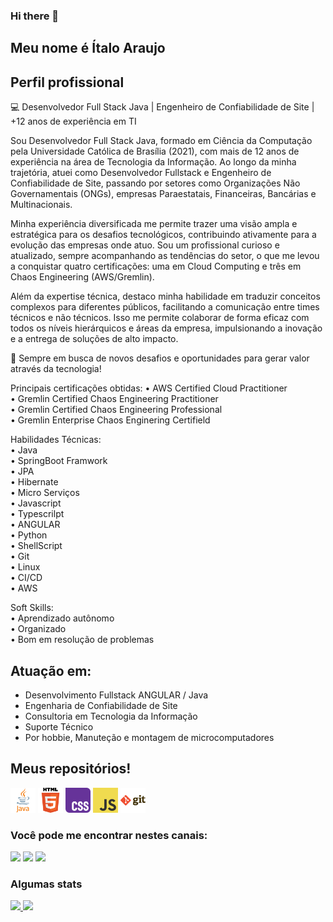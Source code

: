 ### Hi there 👋
## Meu nome é Ítalo Araujo

## Perfil profissional
💻 Desenvolvedor Full Stack Java | Engenheiro de Confiabilidade de Site | +12 anos de experiência em TI<br>

Sou Desenvolvedor Full Stack Java, formado em Ciência da Computação pela Universidade Católica de Brasília (2021), com mais de 12 anos de experiência na área de Tecnologia da Informação. Ao longo da minha trajetória, atuei como Desenvolvedor Fullstack e Engenheiro de Confiabilidade de Site, passando por setores como Organizações Não Governamentais (ONGs), empresas Paraestatais, Financeiras, Bancárias e Multinacionais.<br>

Minha experiência diversificada me permite trazer uma visão ampla e estratégica para os desafios tecnológicos, contribuindo ativamente para a evolução das empresas onde atuo. Sou um profissional curioso e atualizado, sempre acompanhando as tendências do setor, o que me levou a conquistar quatro certificações: uma em Cloud Computing e três em Chaos Engineering (AWS/Gremlin).<br>

Além da expertise técnica, destaco minha habilidade em traduzir conceitos complexos para diferentes públicos, facilitando a comunicação entre times técnicos e não técnicos. Isso me permite colaborar de forma eficaz com todos os níveis hierárquicos e áreas da empresa, impulsionando a inovação e a entrega de soluções de alto impacto.<br>

🚀 Sempre em busca de novos desafios e oportunidades para gerar valor através da tecnologia!<br>

Principais certificações obtidas:
 • AWS Certified Cloud Practitioner<br>
 • Gremlin Certified Chaos Engineering Practitioner<br>
 • Gremlin Certified Chaos Engineering Professional<br>
 • Gremlin Enterprise Chaos Enginering Certifield<br>

Habilidades Técnicas:<br>
 • Java<br>
 • SpringBoot Framwork<br>
 • JPA<br>
 • Hibernate<br>
 • Micro Serviços<br>
 • Javascript<br>
 • Typescrilpt<br>
 • ANGULAR<br>
 • Python<br>
 • ShellScript<br>
 • Git<br>
 • Linux<br>
 • CI/CD<br>
 • AWS<br>

Soft Skills:<br>
 • Aprendizado autônomo<br>
 • Organizado<br>
 • Bom em resolução de problemas<br>

## Atuação em:
- Desenvolvimento Fullstack ANGULAR / Java
- Engenharia de Confiabilidade de Site
- Consultoria em Tecnologia da Informação
- Suporte Técnico
- Por hobbie, Manuteção e montagem de microcomputadores

## Meus repositórios!
<div>
  <img src="https://raw.githubusercontent.com/github/explore/80688e429a7d4ef2fca1e82350fe8e3517d3494d/topics/java/java.png" width="40" height="40"/>
  <img src="https://raw.githubusercontent.com/github/explore/80688e429a7d4ef2fca1e82350fe8e3517d3494d/topics/html/html.png" width="40" height="40"/>
  <img src="https://raw.githubusercontent.com/github/explore/80688e429a7d4ef2fca1e82350fe8e3517d3494d/topics/css/css.png" width="40" height="40"/>
  <img src="https://raw.githubusercontent.com/github/explore/80688e429a7d4ef2fca1e82350fe8e3517d3494d/topics/javascript/javascript.png" width="40" height="40"/>
  <img src="https://raw.githubusercontent.com/github/explore/80688e429a7d4ef2fca1e82350fe8e3517d3494d/topics/git/git.png" width="40" height="40"/>
</div>

### Você pode me encontrar nestes canais:
<div>
  <a href = "mailto:italoaraujosantos@gmail.com"><img src="https://img.shields.io/badge/Gmail-D14836?style=for-the-badge&logo=gmail&logoColor=white" target="_blank"></a>
  <a href="https://www.linkedin.com/in/italoaraujosantos/" target="_blank"><img src="https://img.shields.io/badge/-LinkedIn-%230077B5?style=for-the-badge&logo=linkedin&logoColor=white" target="_blank"></a>   
  <a href="https://www.instagram.com/italoaraujosantos/" target="_blank"><img src="https://img.shields.io/badge/-Instagram-%23E4405F?style=for-the-badge&logo=instagram&logoColor=white" target="_blank"></a>
</div>

### Algumas stats
<div>
  <a href="https://github.com/italoaraujosantos">
  <img height="166em" src="https://github-readme-stats.vercel.app/api/top-langs/?username=italoaraujosantos&layout=compact&langs_count=7&theme=merko"/>
  <img height="166em" src="https://github-readme-stats.vercel.app/api?username=italoaraujosantos&show_icons=true&theme=merko&include_all_commits=true&count_private=true"/>
</div>
